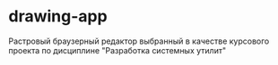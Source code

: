 # drawing-app
Растровый браузерный редактор выбранный в качестве курсового проекта по дисциплине "Разработка системных утилит"
